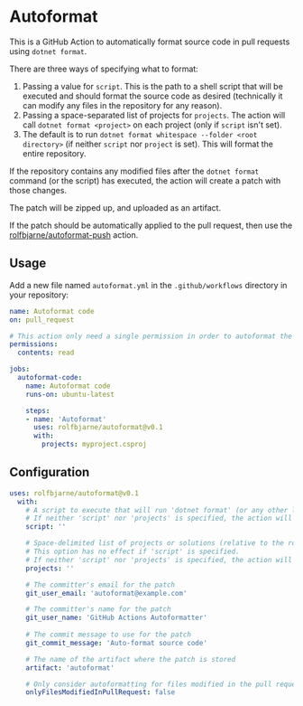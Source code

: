 # Autoformat

This is a GitHub Action to automatically format source code in pull requests using `dotnet format`.

There are three ways of specifying what to format:

1. Passing a value for `script`. This is the path to a shell script that will be executed and should format the source code as desired (technically it can modify any files in the repository for any reason).
2. Passing a space-separated list of projects for `projects`. The action will call `dotnet format <project>` on each project (only if `script` isn't set).
3. The default is to run `dotnet format whitespace --folder <root directory>` (if neither `script` nor `project` is set). This will format the entire repository.

If the repository contains any modified files after the `dotnet format` command
(or the script) has executed, the action will create a patch with those changes.

The patch will be zipped up, and uploaded as an artifact.

If the patch should be automatically applied to the pull request, then use the
[rolfbjarne/autoformat-push](https://github.com/rolfbjarne/autoformat-push)
action.

## Usage

Add a new file named `autoformat.yml` in the `.github/workflows` directory in your repository:

```yaml
name: Autoformat code
on: pull_request

# This action only need a single permission in order to autoformat the code.
permissions:
  contents: read

jobs:
  autoformat-code:
    name: Autoformat code
    runs-on: ubuntu-latest

    steps:
    - name: 'Autoformat'
      uses: rolfbjarne/autoformat@v0.1
      with:
        projects: myproject.csproj
```

## Configuration

```yaml
uses: rolfbjarne/autoformat@v0.1
  with:
    # A script to execute that will run 'dotnet format' (or any other logic that changes any committed files)
    # If neither 'script' nor 'projects' is specified, the action will run 'dotnet format whitespace' on the entire repository.
    script: ''

    # Space-delimited list of projects or solutions (relative to the root of the repository) to format.
    # This option has no effect if 'script' is specified.
    # If neither 'script' nor 'projects' is specified, the action will run 'dotnet format whitespace' on the entire repository.
    projects: ''

    # The committer's email for the patch
    git_user_email: 'autoformat@example.com'

    # The committer's name for the patch
    git_user_name: 'GitHub Actions Autoformatter'
  
    # The commit message to use for the patch
    git_commit_message: 'Auto-format source code'

    # The name of the artifact where the patch is stored
    artifact: 'autoformat'

    # Only consider autoformatting for files modified in the pull request.
    onlyFilesModifiedInPullRequest: false
```
